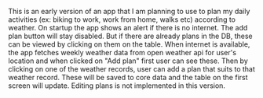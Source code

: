 This is an early version of an app that I am planning to use to plan my daily activities (ex: biking to work, work from home, walks etc) according to weather.
On startup the app shows an alert if there is no internet.
The add plan button will stay disabled. But if there are already plans in the DB, these can be viewed by clicking on them on the table.
When internet is available, the app fetches weekly weather data from open weather api for user's location and when clicked on "Add plan" first user can see these.
Then by clicking on one of the weather records, user can add a plan that suits to that weather record. These will be saved to core data and the table on the first screen will update.
Editing plans is not implemented in this version.
